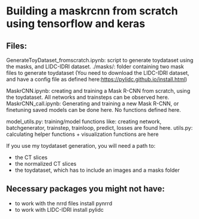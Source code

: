 # Building a maskrcnn from scratch using tensorflow and keras

## Files:
GenerateToyDataset_fromscratch.ipynb: script to generate toydataset using the masks, and LIDC-IDRI dataset. 
./masks/: folder containing two mask files to generate toydataset
(You need to download the LIDC-IDRI dataset, and have a config file as defined here:https://pylidc.github.io/install.html)

MaskrCNN.ipynb: creating and training a Mask R-CNN from scratch, using the toydataset. All networks and trainsteps can be observed here.
MaskrCNN_call.ipynb: Generating and training a new Mask R-CNN, or finetuning saved models can be done here. No functions defined here.

model_utils.py: training/model functions like: creating network, batchgenerator, trainstep, trainloop, predict, losses are found here. 
utils.py:   calculating helper functions + visualization functions are here


If you use my toydataset generation, you will need a path to:
  - the CT slices
  - the normalized CT slices
  - the toydataset, which has to include an images and a masks folder

## Necessary packages you might not have: 
- to work with the nrrd files install pynrrd
- to work with LIDC-IDRI install pylidc

